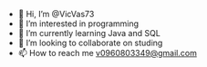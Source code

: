 - 👋 Hi, I’m @VicVas73
- 👀 I’m interested in programming
- 🌱 I’m currently learning Java and SQL
- 💞️ I’m looking to collaborate on studing
- 📫 How to reach me v0960803349@gmail.com

<!---
VicVas73/VicVas73 is a ✨ special ✨ repository because its `README.md` (this file) appears on your GitHub profile.
You can click the Preview link to take a look at your changes.
--->
